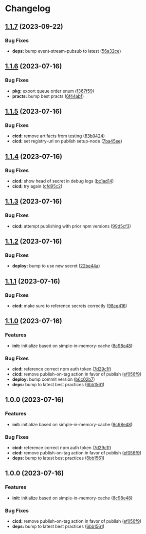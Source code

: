 # Changelog

## [1.1.7](https://github.com/ehmpathy/simple-in-memory-queue/compare/v1.1.6...v1.1.7) (2023-09-22)


### Bug Fixes

* **deps:** bump event-stream-pubsub to latest ([56a32ce](https://github.com/ehmpathy/simple-in-memory-queue/commit/56a32ce7741070441fa3c1fc127604577d484f71))

## [1.1.6](https://github.com/ehmpathy/simple-in-memory-queue/compare/v1.1.5...v1.1.6) (2023-07-16)


### Bug Fixes

* **pkg:** export queue order enum ([f367f59](https://github.com/ehmpathy/simple-in-memory-queue/commit/f367f59bd2bbfd6c93336a09adb4cadab758368a))
* **practs:** bump best practs ([6f44abf](https://github.com/ehmpathy/simple-in-memory-queue/commit/6f44abf5000bcabfb7cdeeadaa257da48cf61b9e))

## [1.1.5](https://github.com/ehmpathy/simple-in-memory-queue/compare/v1.1.4...v1.1.5) (2023-07-16)


### Bug Fixes

* **cicd:** remove artifacts from testing ([83b0424](https://github.com/ehmpathy/simple-in-memory-queue/commit/83b0424ac4bbe29c372e7770ce2f8dec0549cfd7))
* **cicd:** set registry-url on publish setup-node ([7ba45ee](https://github.com/ehmpathy/simple-in-memory-queue/commit/7ba45ee2d05f7391b3941755317af4a3a983e598))

## [1.1.4](https://github.com/ehmpathy/simple-in-memory-queue/compare/v1.1.3...v1.1.4) (2023-07-16)


### Bug Fixes

* **cicd:** show head of secret in debug logs ([bc1ad14](https://github.com/ehmpathy/simple-in-memory-queue/commit/bc1ad14adfb5b14bbfb8f2f0ec59ae17645f31bb))
* **cicd:** try again ([cfd95c2](https://github.com/ehmpathy/simple-in-memory-queue/commit/cfd95c207a85a65bc949b23cc6690d03bfa5a441))

## [1.1.3](https://github.com/ehmpathy/simple-in-memory-queue/compare/v1.1.2...v1.1.3) (2023-07-16)


### Bug Fixes

* **cicd:** attempt publishing with prior npm versions ([99d5cf3](https://github.com/ehmpathy/simple-in-memory-queue/commit/99d5cf3aecae831b7641fd41c29601145e1e81a9))

## [1.1.2](https://github.com/ehmpathy/simple-in-memory-queue/compare/v1.1.1...v1.1.2) (2023-07-16)


### Bug Fixes

* **deploy:** bump to use new secret ([22be44a](https://github.com/ehmpathy/simple-in-memory-queue/commit/22be44aacf6204aaf6ccb38d5ba845d8aba77d14))

## [1.1.1](https://github.com/ehmpathy/simple-in-memory-queue/compare/v1.1.0...v1.1.1) (2023-07-16)


### Bug Fixes

* **cicd:** make sure to reference secrets correctly ([98ce416](https://github.com/ehmpathy/simple-in-memory-queue/commit/98ce416d387e9016ae2ed926384ec0dec28a3c84))

## [1.1.0](https://github.com/ehmpathy/simple-in-memory-queue/compare/v1.0.0...v1.1.0) (2023-07-16)


### Features

* **init:** initialize based on simple-in-memory-cache ([8c98e48](https://github.com/ehmpathy/simple-in-memory-queue/commit/8c98e482d203e7a57c69b0085fc0ebe362063b0b))


### Bug Fixes

* **cicd:** reference correct npm auth token ([7d29c1f](https://github.com/ehmpathy/simple-in-memory-queue/commit/7d29c1f7cbaf83d4367c5ff483caf03922cf797b))
* **cicd:** remove publish-on-tag action in favor of publish ([ef056f9](https://github.com/ehmpathy/simple-in-memory-queue/commit/ef056f99b79c659747499db37d6f72017438a061))
* **deploy:** bump commit version ([b6c02b7](https://github.com/ehmpathy/simple-in-memory-queue/commit/b6c02b7783f69ac5df7e6a82f3c31263c794714d))
* **deps:** bump to latest best practices ([6bb1561](https://github.com/ehmpathy/simple-in-memory-queue/commit/6bb15618a688539ad1aa4bd91c5e33671feb654b))

## 1.0.0 (2023-07-16)


### Features

* **init:** initialize based on simple-in-memory-cache ([8c98e48](https://github.com/ehmpathy/simple-in-memory-queue/commit/8c98e482d203e7a57c69b0085fc0ebe362063b0b))


### Bug Fixes

* **cicd:** reference correct npm auth token ([7d29c1f](https://github.com/ehmpathy/simple-in-memory-queue/commit/7d29c1f7cbaf83d4367c5ff483caf03922cf797b))
* **cicd:** remove publish-on-tag action in favor of publish ([ef056f9](https://github.com/ehmpathy/simple-in-memory-queue/commit/ef056f99b79c659747499db37d6f72017438a061))
* **deps:** bump to latest best practices ([6bb1561](https://github.com/ehmpathy/simple-in-memory-queue/commit/6bb15618a688539ad1aa4bd91c5e33671feb654b))

## 1.0.0 (2023-07-16)


### Features

* **init:** initialize based on simple-in-memory-cache ([8c98e48](https://github.com/ehmpathy/simple-in-memory-queue/commit/8c98e482d203e7a57c69b0085fc0ebe362063b0b))


### Bug Fixes

* **cicd:** remove publish-on-tag action in favor of publish ([ef056f9](https://github.com/ehmpathy/simple-in-memory-queue/commit/ef056f99b79c659747499db37d6f72017438a061))
* **deps:** bump to latest best practices ([6bb1561](https://github.com/ehmpathy/simple-in-memory-queue/commit/6bb15618a688539ad1aa4bd91c5e33671feb654b))
